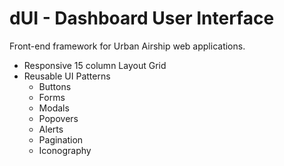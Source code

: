 # dUI - Dashboard User Interface 

Front-end framework for Urban Airship web applications.

- Responsive 15 column Layout Grid
- Reusable UI Patterns
  - Buttons
  - Forms
  - Modals
  - Popovers
  - Alerts
  - Pagination
  - Iconography

